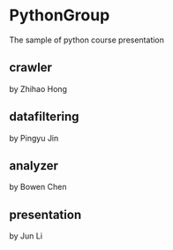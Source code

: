 # PythonGroup
The sample of python course presentation

## crawler
by Zhihao Hong

## datafiltering
by Pingyu Jin

## analyzer
by Bowen Chen

## presentation
by Jun Li
